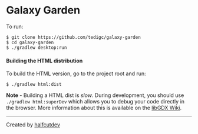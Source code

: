 # Galaxy Garden

To run:

```
$ git clone https://github.com/tedigc/galaxy-garden
$ cd galaxy-garden
$ ./gradlew desktop:run
```

#### Building the HTML distribution
To build the HTML version, go to the project root and run:
```
$ ./gradlew html:dist
```

**Note** - Building a HTML dist is *slow*. During development, you should use `./gradlew html:superDev` which allows you to debug your code directly in the browser. More information about this is available on the [libGDX Wiki](https://github.com/libgdx/libgdx/wiki/Gradle-on-the-Commandline#running-the-html-project).

---

Created by [halfcutdev](https://github.com/halfcutdev)
